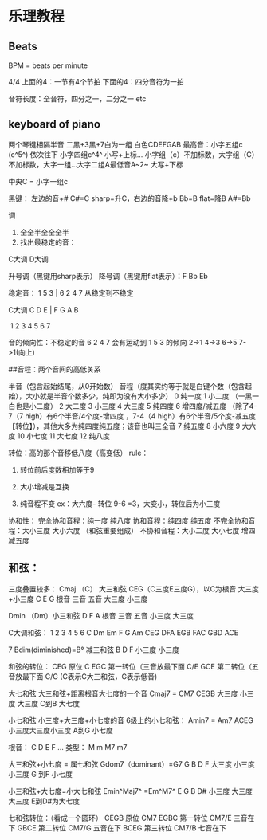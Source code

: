 # 乐理教程



## Beats

BPM = beats per minute

4/4 上面的4：一节有4个节拍
下面的4：四分音符为一拍

音符长度：全音符，四分之一，二分之一 etc



## keyboard of piano

两个琴键相隔半音
二黑+3黑+7白为一组 白色CDEFGAB
最高音：小字五组c (c^5^) 依次往下 小字四组c^4^ 小写+上标... 小字组（c）不加标数，大字组（C）不加标数，大字一组...大字二组A最低音A~2~ 大写+下标

中央C = 小字一组c


黑键： 左边的音+#  C#=C sharp=升C，右边的音降+b Bb=B flat=降B
A#=Bb

调 

1. 全全半全全全半 
2. 找出最稳定的音：

C大调
D大调

升号调（黑键用sharp表示）
降号调（黑键用flat表示）：F Bb Eb

稳定音： 1 5 3 | 6 2 4 7 从稳定到不稳定

C大调    C D E | F G A B

​		1 2 3   4 5 6 7


音的倾向性：不稳定的音 6 2 4 7 会有运动到 1 5 3 的倾向
2->1
4->3
6->5
7->1(向上)

##音程：两个音间的高低关系

半音（包含起始结尾，从0开始数）
音程（度其实约等于就是白键个数（包含起始），大小就是半音个数多少，纯即为没有大小多少）
0 纯一度
1 小二度 （一黑一白也是小二度）
2 大二度
3 小三度
4 大三度
5 纯四度
6 增四度/减五度 （除了4-7（7 high）有6个半音/4个度-增四度 ，7-4（4 high）有6个半音/5个度-减五度【转位】），其他大多为纯四度纯五度；该音也叫三全音
7 纯五度
8 小六度
9 大六度
10 小七度
11 大七度
12 纯八度

转位：高的那个音移低八度（高变低）
rule：

1. 转位前后度数相加等于9
2. 大小增减是互换


3. 纯音程不变
  ex：大六度- 转位 9-6 =3，大变小，转位后为小三度

协和性：
完全协和音程：纯一度 纯八度
协和音程：纯四度 纯五度
不完全协和音程：大小三度 大小六度 （和弦重要组成）
不协和音程：大小二度 大小七度 增四减五度

## 和弦：

三度叠置较多：
Cmaj （C） 大三和弦
CEG（C三度E三度G），以C为根音 大三度+小三度
C       E    G
根音   三音  五音
  大三度 小三度

Dmin （Dm）小三和弦
D     F    A
根音  三音 五音
 小三度 大三度

 


 C大调和弦：
 1       2       3       4      5     6
 C       Dm      Em      F      G     Am
 CEG    DFA      EGB    FAC    GBD    ACE


  7
 Bdim(diminished)=B° 减三和弦
 B    D   F
 小三度 小三度


 和弦的转位：
 CEG 原位 C
 EGC 第一转位（三音放最下面 C/E
 GCE 第二转位（五音放最下面 C/G (C表示C大三和弦，G表示低音)



 大七和弦
 大三和弦+距离根音大七度的一个音
 Cmaj7 = CM7
 CEGB
 大三度 小三度 大三度
 C到B 大七度

 小七和弦
 小三度+大三度+小七度的音
 6级上的小七和弦：
 Amin7 = Am7
 ACEG
 小三度大三度小三度
 A到G 小七度

 根音： C D E F ...
 类型： M m M7 m7


 大三和弦+小七度 = 属七和弦
 Gdom7（dominant）=G7
 G B D F
 大三度 小三度 小三度
 G 到F 小七度

 小三和弦+大七度=小大七和弦
 Emin^Maj7^ =Em^M7^
 E G B D#
 小三度 大三度 大三度
 E到D#为大七度

七和弦转位：（看成一个圆环）
CEGB  原位  CM7
EGBC  第一转位 CM7/E 三音在下
GBCE  第二转位 CM7/G 五音在下
BCEG  第三转位 CM7/B 七音在下